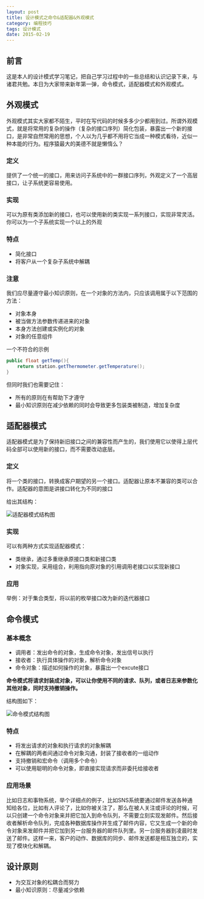```yaml
---
layout: post
title: 设计模式之命令&适配器&外观模式
category: 编程技巧
tags: 设计模式
date: 2015-02-19
---
```


## 前言

这是本人的设计模式学习笔记，把自己学习过程中的一些总结和认识记录下来，与诸君共勉。本日为大家带来新年第一弹，命令模式，适配器模式和外观模式。

## 外观模式
外观模式其实大家都不陌生，平时在写代码的时候多多少少都用到过。所谓外观模式，就是将常用的复杂的操作（复杂的接口序列）简化包装，暴露出一个新的接口，是非常自然常用的思想，个人以为几乎都不用将它当成一种模式看待，近似一种本能的行为。程序猿最大的美德不就是懒惰么？

### 定义
提供了一个统一的接口，用来访问子系统中的一群接口序列，外观定义了一个高层接口，让子系统更容易使用。

### 实现

可以为原有类添加新的接口，也可以使用新的类实现一系列接口，实现非常灵活。你可以为一个子系统实现一个以上的外观

### 特点

- 简化接口
- 将客户从一个复杂子系统中解耦

### 注意
我们应尽量遵守最小知识原则，在一个对象的方法内，只应该调用属于以下范围的方法：

- 对象本身
- 被当做方法参数传递进来的对象
- 本身方法创建或实例化的对象
- 对象的任意组件

一个不符合的示例

~~~java
public float getTemp(){
	return station.getThermometer.getTemperature();
}
~~~

但同时我们也需要记住：

- 所有的原则在有帮助下才遵守
- 最小知识原则在减少依赖的同时会导致更多包装类被制造，增加复杂度

## 适配器模式
适配器模式是为了保持新旧接口之间的兼容性而产生的，我们使用它以使得上层代码全部可以使用新的接口，而不需要改动底层。

### 定义
将一个类的接口，转换成客户期望的另一个接口。适配器让原本不兼容的类可以合作。适配器的意图是讲接口转化为不同的接口

给出其结构：

![适配器模式结构图](/public/img/2015-02-19.jpg)

### 实现
可以有两种方式实现适配器模式：
- 类继承，通过多重继承原接口类和新接口类
- 对象实现，采用组合，利用指向原对象的引用调用老接口以实现新接口

### 应用

举例：对于集合类型，将以前的枚举接口改为新的迭代器接口

## 命令模式

### 基本概念

- 调用者：发出命令的对象，生成命令对象，发出信号以执行
- 接收者：执行具体操作的对象，解析命令对象
- 命令对象：描述如何操作的对象，暴露出一个excute接口

**命令模式将请求封装成对象，可以让你使用不同的请求、队列，或者日志来参数化其他对象，同时支持撤销操作。**

结构图如下：

![命令模式结构图](/public/img/2015-02-18.jpg)

### 特点

- 将发出请求的对象和执行请求的对象解耦
- 在解耦的两者间通过命令对象沟通，封装了接收者的一组动作
- 支持撤销和宏命令（调用多个命令）
- 可以使用聪明的命令对象，即直接实现请求而非委托给接收者

### 应用场景
比如日志和事物系统，举个详细点的例子，比如SNS系统要通过邮件发送各种通知给各位，比如有人评论了，比如你被关注了，那么在被人关注或评论的时候，可以只创建一个命令对象来并把它加入到命令队列，不需要立刻实现发邮件。然后接收者解析命令队列，完成各种数据库操作并生成了邮件内容，它又生成一个新的命令对象来发邮件并把它加到另一台服务器的邮件队列里。另一台服务器到凌晨时发送了邮件。这样一来，客户的动作、数据库的同步、邮件发送都是相互独立的，实现了模块化和解耦。

## 设计原则
- 为交互对象的松耦合而努力
- 最小知识原则：尽量减少依赖